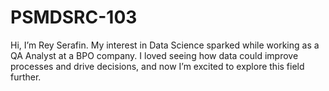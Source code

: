 # PSMDSRC-103

Hi, I’m Rey Serafin. My interest in Data Science sparked while working as a QA Analyst at a BPO company. I loved seeing how data could improve processes and drive decisions, and now I’m excited to explore this field further.
